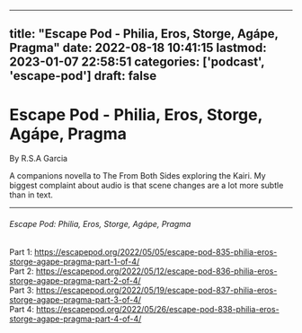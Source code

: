 
---
title: "Escape Pod - Philia, Eros, Storge, Agápe, Pragma"
date: 2022-08-18 10:41:15
lastmod: 2023-01-07 22:58:51
categories: ['podcast', 'escape-pod']
draft: false
---


# Escape Pod - Philia, Eros, Storge, Agápe, Pragma
By R.S.A Garcia

A companions novella to The From Both Sides exploring the Kairi. My biggest complaint about audio is that scene changes are a lot more subtle than in text.

---
###### Escape Pod: Philia, Eros, Storge, Agápe, Pragma

Part 1: https://escapepod.org/2022/05/05/escape-pod-835-philia-eros-storge-agape-pragma-part-1-of-4/  
Part 2: https://escapepod.org/2022/05/12/escape-pod-836-philia-eros-storge-agape-pragma-part-2-of-4/  
Part 3: https://escapepod.org/2022/05/19/escape-pod-837-philia-eros-storge-agape-pragma-part-3-of-4/  
Part 4: https://escapepod.org/2022/05/26/escape-pod-838-philia-eros-storge-agape-pragma-part-4-of-4/

<!-- #public #podcast #escape-pod -->

<!-- {BearID:1B68E4D0-DE09-4BC2-A104-181611F3E7A2-749-000000A5F9C2D2E1} -->
